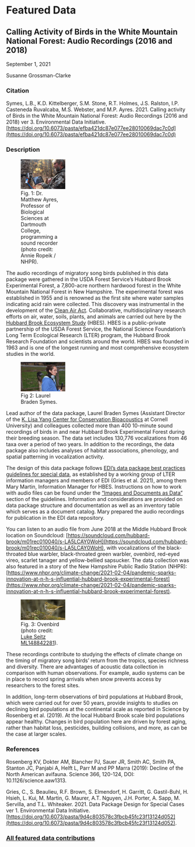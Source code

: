 # Featured Data

## Calling Activity of Birds in the White Mountain National Forest: Audio Recordings (2016 and 2018)

September 1, 2021

Susanne Grossman-Clarke

### Citation

Symes, L.B., K.D. Kittelberger, S.M. Stone, R.T. Holmes, J.S. Ralston, I.P. Casteneda Ruvalcaba, M.S. Webster, and M.P. Ayres. 2021. Calling activity of Birds in the White Mountain National Forest: Audio Recordings (2016 and 2018) ver 3. Environmental Data Initiative. [https://doi.org/10.6073/pasta/efba421dc87e077ee28010069dac7c0d](https://doi.org/10.6073/pasta/efba421dc87e077ee28010069dac7c0d)

### Description

<div class="figure_featured" style="width: 40%;">
    <figure>
       <img src="/static/images/featured_data/sound-recorder.jpg" alt="scientist programming a sound recorder"/>
       <figcaption class="figure-caption">Fig. 1: Dr. Matthew Ayres, Professor of Biological Sciences at Dartmouth College, programming a sound recorder (photo credit: Annie Ropeik / NHPR).</figcaption>
    </figure>
</div>

The audio recordings of migratory song birds published in this data package were gathered in the USDA Forest Service’s Hubbard Brook Experimental Forest, a 7,800-acre northern hardwood forest in the White Mountain National Forest in New Hampshire. The experimental forest was established in 1955 and is renowned as the first site where water samples indicating acid rain were collected. This discovery was instrumental in the development of the [Clean Air Act](https://www.epa.gov/laws-regulations/summary-clean-air-act). Collaborative, multidisciplinary research efforts on air, water, soils, plants, and animals are carried out here by the [Hubbard Brook Ecosystem Study](https://hubbardbrook.org/) (HBES). HBES is a public-private partnership of the USDA Forest Service, the National Science Foundation’s Long Term Ecological Research (LTER) program, the Hubbard Brook Research Foundation and scientists around the world. HBES was founded in 1963 and is one of the longest running and most comprehensive ecosystem studies in the world.

<div class="figure_featured" style="width: 40%;">
    <figure>
       <img src="/static/images/featured_data/laurel.jpg" alt="scientist holding sound recorder next to large bird"/>
       <figcaption class="figure-caption">Fig 2: Laurel Braden Symes.</figcaption>
    </figure>
</div>

Lead author of the data package, Laurel Braden Symes (Assistant Director of the [K. Lisa Yang Center for Conservation Bioacoustics](https://www.birds.cornell.edu/ccb) at Cornell University) and colleagues collected more than 400 10-minute sound recordings of birds in and near Hubbard Brook Experimental Forest during their breeding season. The data set includes 130,776 vocalizations from 46 taxa over a period of two years. In addition to the recordings, the data package also includes analyses of habitat associations, phenology, and spatial patterning in vocalization activity.

The design of this data package follows [EDI’s data package best practices guidelines for special data](https://ediorg.github.io/data-package-best-practices/datapackage-design/), as established by a working group of LTER information managers and members of EDI (Gries et al. 2021), among them Mary Martin, Information Manager for HBES. Instructions on how to work with audio files can be found under the [“Images and Documents as Data”](https://ediorg.github.io/data-package-best-practices/datapackage-design/images-and-documents-as-data.html) section of the guidelines. Information and considerations are provided on data package structure and documentation as well as an inventory table which serves as a document catalog. Mary prepared the audio recordings for publication in the EDI data repository.

You can listen to an audio file from June 2018 at the Middle Hubbard Brook location on Soundcloud: [https://soundcloud.com/hubbard-brook/m01rec010040/s-LA5LCAY0WoH](https://soundcloud.com/hubbard-brook/m01rec010040/s-LA5LCAY0WoH), with vocalizations of the black-throated blue warbler, black-throated green warbler, ovenbird, red-eyed vireo, scarlet tanager and yellow-bellied sapsucker. The data collection was also featured in a story of the New Hampshire Public Radio Station (NHPR): [https://www.nhpr.org/climate-change/2021-02-04/pandemic-sparks-innovation-at-n-h-s-influential-hubbard-brook-experimental-forest](https://www.nhpr.org/climate-change/2021-02-04/pandemic-sparks-innovation-at-n-h-s-influential-hubbard-brook-experimental-forest).

<div class="figure_featured" style="width: 40%;">
    <figure>
       <img src="/static/images/featured_data/ovenbird.png" alt="ovenbird"/>
       <figcaption class="figure-caption">Fig. 3: Ovenbird (photo credit: <a href="https://macaulaylibrary.org/asset/148842281?__hstc=161696355.9352d86b50df6649068974a0e7b74a79.1629916853298.1629916853298.1629924019993.2&__hssc=161696355.1.1629924019993&__hsfp=978667956&_gl=1*6sfhxs*_ga*OTY1NTA4NTcxLjE2Mjk5MTY4NTI.*_ga_QR4NVXZ8BM*MTYyOTkyMjQ0Ni4yLjEuMTYyOTkyNDg5Mi42MA..#_ga=2.42861861.1442169762.1629916853-965508571.1629916852">Luke Seitz ML148842281</a>).</figcaption>
    </figure>
</div>

These recordings contribute to studying the effects of climate change on the timing of migratory song birds’ return from the tropics, species richness and diversity. There are advantages of acoustic data collection in comparison with human observations. For example, audio systems can be in place to record spring arrivals when snow prevents access by researchers to the forest sites.

In addition, long-term observations of bird populations at Hubbard Brook, which were carried out for over 50 years, provide insights to studies on declining bird populations at the continental scale as reported in Science by Rosenberg et al. (2019). At the local Hubbard Brook scale bird populations appear healthy. Changes in bird population here are driven by forest aging, rather than habitat loss, pesticides, building collisions, and more, as can be the case at larger scales.

### References

Rosenberg KV, Dokter AM, Blancher PJ, Sauer JR, Smith AC, Smith PA, Stanton JC, Panjabi A, Helft L, Parr M and PP Marra (2019): Decline of the North American avifauna. Science 366, 120-124, DOI: 10.1126/science.aaw1313.

Gries, C., S. Beaulieu, R.F. Brown, S. Elmendorf, H. Garritt, G. Gastil-Buhl, H. Hsieh, L. Kui, M. Martin, G. Maurer, A.T. Nguyen, J.H. Porter, A. Sapp, M. Servilla, and T.L. Whiteaker. 2021. Data Package Design for Special Cases ver 1. Environmental Data Initiative. [https://doi.org/10.6073/pasta/9d4c803578c3fbcb45fc23f13124d052](https://doi.org/10.6073/pasta/9d4c803578c3fbcb45fc23f13124d052).

### [All featured data contributions](/templates/featured/featured-grid)
